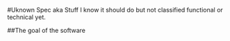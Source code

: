 #Uknown Spec 
aka Stuff I know it should do but not classified functional or technical yet.

##The goal of the software